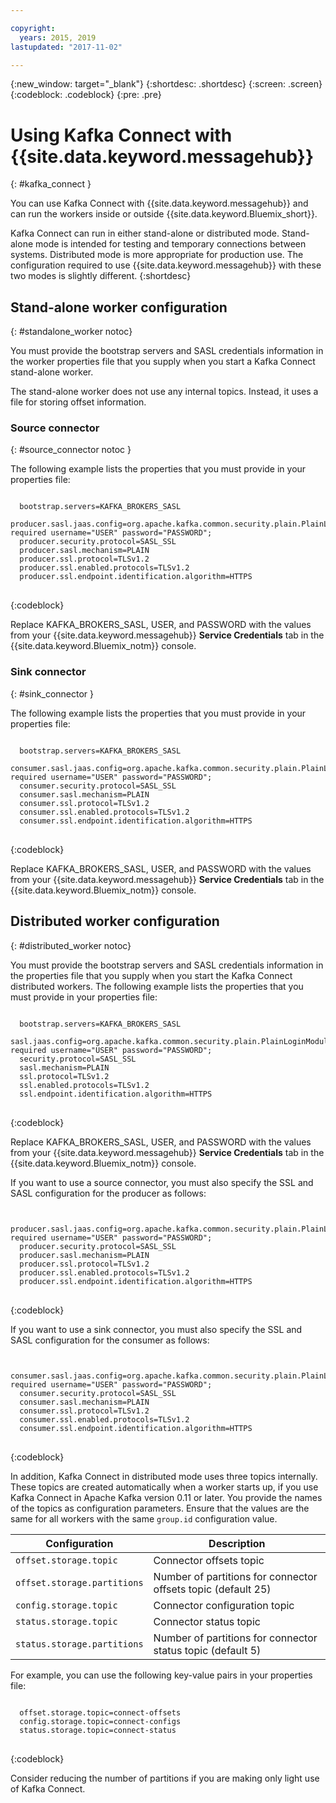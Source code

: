 ```yaml
---

copyright:
  years: 2015, 2019
lastupdated: "2017-11-02"

---
```


{:new_window: target="_blank"}
{:shortdesc: .shortdesc}
{:screen: .screen}
{:codeblock: .codeblock}
{:pre: .pre}

# Using Kafka Connect with {{site.data.keyword.messagehub}}
{: #kafka_connect }

You can use Kafka Connect with {{site.data.keyword.messagehub}} and can run the workers inside or outside {{site.data.keyword.Bluemix_short}}.

Kafka Connect can run in either stand-alone or distributed mode. Stand-alone mode is intended for testing and temporary connections between systems. Distributed mode is more appropriate for production use. The configuration required to use {{site.data.keyword.messagehub}} with these two modes is slightly different.
{:shortdesc}

## Stand-alone worker configuration
{: #standalone_worker notoc}

You must provide the bootstrap servers and SASL credentials information in the worker properties file that you supply when you start a Kafka Connect stand-alone worker.

The stand-alone worker does not use any internal topics. Instead, it uses a file for storing offset information.

### Source connector
{: #source_connector notoc }

The following example lists the properties that you must provide in your properties file:

<pre>
<code>
  bootstrap.servers=KAFKA_BROKERS_SASL
  producer.sasl.jaas.config=org.apache.kafka.common.security.plain.PlainLoginModule required username="USER" password="PASSWORD";
  producer.security.protocol=SASL_SSL
  producer.sasl.mechanism=PLAIN
  producer.ssl.protocol=TLSv1.2
  producer.ssl.enabled.protocols=TLSv1.2
  producer.ssl.endpoint.identification.algorithm=HTTPS
</code>
</pre>
{:codeblock}

Replace KAFKA_BROKERS_SASL, USER, and PASSWORD with the values from your {{site.data.keyword.messagehub}} **Service Credentials** tab in the 
{{site.data.keyword.Bluemix_notm}} console.

### Sink connector
{: #sink_connector }

The following example lists the properties that you must provide in your properties file:

<pre>
<code>
  bootstrap.servers=KAFKA_BROKERS_SASL
  consumer.sasl.jaas.config=org.apache.kafka.common.security.plain.PlainLoginModule required username="USER" password="PASSWORD";
  consumer.security.protocol=SASL_SSL
  consumer.sasl.mechanism=PLAIN
  consumer.ssl.protocol=TLSv1.2
  consumer.ssl.enabled.protocols=TLSv1.2
  consumer.ssl.endpoint.identification.algorithm=HTTPS
</code>
</pre>
{:codeblock}

Replace KAFKA_BROKERS_SASL, USER, and PASSWORD with the values from your {{site.data.keyword.messagehub}} **Service Credentials** tab in the 
{{site.data.keyword.Bluemix_notm}} console.

## Distributed worker configuration
{: #distributed_worker notoc}

You must provide the bootstrap servers and SASL credentials information in the properties file that you supply when you start the Kafka Connect distributed workers. The following example lists the properties that you must provide in your properties file:

<pre>
<code>
  bootstrap.servers=KAFKA_BROKERS_SASL
  sasl.jaas.config=org.apache.kafka.common.security.plain.PlainLoginModule required username="USER" password="PASSWORD";
  security.protocol=SASL_SSL
  sasl.mechanism=PLAIN
  ssl.protocol=TLSv1.2
  ssl.enabled.protocols=TLSv1.2
  ssl.endpoint.identification.algorithm=HTTPS
</code>
</pre>
{:codeblock}

Replace KAFKA_BROKERS_SASL, USER, and PASSWORD with the values from your {{site.data.keyword.messagehub}} **Service Credentials** tab in the {{site.data.keyword.Bluemix_notm}} console.

If you want to use a source connector, you must also specify the SSL and SASL configuration for the producer as follows:

<pre>
<code>
  producer.sasl.jaas.config=org.apache.kafka.common.security.plain.PlainLoginModule required username="USER" password="PASSWORD";
  producer.security.protocol=SASL_SSL
  producer.sasl.mechanism=PLAIN
  producer.ssl.protocol=TLSv1.2
  producer.ssl.enabled.protocols=TLSv1.2
  producer.ssl.endpoint.identification.algorithm=HTTPS
</code>
</pre>
{:codeblock}

If you want to use a sink connector, you must also specify the SSL and SASL configuration for the consumer as follows:

<pre>
<code>
  consumer.sasl.jaas.config=org.apache.kafka.common.security.plain.PlainLoginModule required username="USER" password="PASSWORD";
  consumer.security.protocol=SASL_SSL
  consumer.sasl.mechanism=PLAIN
  consumer.ssl.protocol=TLSv1.2
  consumer.ssl.enabled.protocols=TLSv1.2
  consumer.ssl.endpoint.identification.algorithm=HTTPS
</code>
</pre>
{:codeblock}

In addition, Kafka Connect in distributed mode uses three topics internally. These topics are created automatically when a worker starts up, if you use Kafka Connect in Apache Kafka version 0.11 or later. You provide the names of the topics as configuration parameters. Ensure that the values are the same for all workers with the same `group.id` configuration value.

| Configuration               | Description                                                         |
| --------------------------- | ------------------------------------------------------------------- |
| `offset.storage.topic`      | Connector offsets topic                                             |
| `offset.storage.partitions` | Number of partitions for connector offsets topic (default 25) |
| `config.storage.topic`      | Connector configuration topic                                       |
| `status.storage.topic`      | Connector status topic                                              |
| `status.storage.partitions` | Number of partitions for connector status topic (default 5)          |

For example, you can use the following key-value pairs in your properties file:

<pre>
<code>
  offset.storage.topic=connect-offsets
  config.storage.topic=connect-configs
  status.storage.topic=connect-status
</code>
</pre>
{:codeblock}

Consider reducing the number of partitions if you are making only light use of Kafka Connect.



